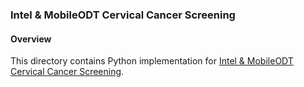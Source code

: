 ### Intel & MobileODT Cervical Cancer Screening

#### Overview
This directory contains Python implementation for [Intel & MobileODT Cervical Cancer Screening](https://www.kaggle.com/c/intel-mobileodt-cervical-cancer-screening).
